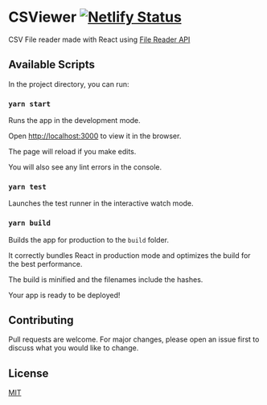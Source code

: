 # CSViewer [![Netlify Status](https://api.netlify.com/api/v1/badges/c611800b-c033-4a32-9686-eff4535a1c6f/deploy-status)](https://app.netlify.com/sites/condescending-panini-86281d/deploys)

CSV File reader made with React using [File Reader API](https://developer.mozilla.org/en-US/docs/Web/API/FileReader)

## Available Scripts

In the project directory, you can run:

### `yarn start`

Runs the app in the development mode.<br />

Open [http://localhost:3000](http://localhost:3000) to view it in the browser.

The page will reload if you make edits.<br />

You will also see any lint errors in the console.

### `yarn test`

Launches the test runner in the interactive watch mode.<br />

### `yarn build`

Builds the app for production to the `build` folder.<br />

It correctly bundles React in production mode and optimizes the build for the best performance.

The build is minified and the filenames include the hashes.<br />

Your app is ready to be deployed!

## Contributing

Pull requests are welcome. For major changes, please open an issue first to discuss what you would like to change.

## License

[MIT](https://choosealicense.com/licenses/mit/)
